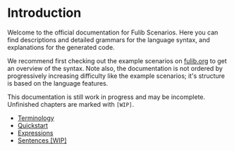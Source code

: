 # Introduction

Welcome to the official documentation for Fulib Scenarios. Here you can find descriptions and detailed grammars for the language syntax, and explanations for the generated code.

We recommend first checking out the example scenarios on [fulib.org](https://www.fulib.org) to get an overview of the syntax. Note also, the documentation is not ordered by progressively increasing difficulty like the example scenarios; it's structure is based on the language features.

This documentation is still work in progress and may be incomplete. Unfinished chapters are marked with `[WIP]`.

* [Terminology](terminology.md)
* [Quickstart](quickstart/README.md)
* [Expressions](expressions/README.md)
* [Sentences \[WIP\]](sentences/README.md)
